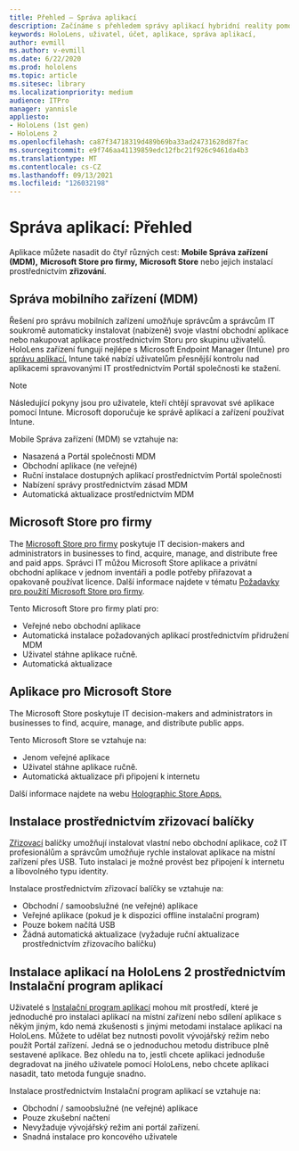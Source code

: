 ```yaml
---
title: Přehled – Správa aplikací
description: Začínáme s přehledem správy aplikací hybridní reality pomocí správy mobilních zařízení, Microsoft Storu pro firmy a zřizovacích balíčků
keywords: HoloLens, uživatel, účet, aplikace, správa aplikací,
author: evmill
ms.author: v-evmill
ms.date: 6/22/2020
ms.prod: hololens
ms.topic: article
ms.sitesec: library
ms.localizationpriority: medium
audience: ITPro
manager: yannisle
appliesto:
- HoloLens (1st gen)
- HoloLens 2
ms.openlocfilehash: ca87f34718319d489b69ba33ad24731628d87fac
ms.sourcegitcommit: e9f746aa41139859edc12fbc21f926c9461da4b3
ms.translationtype: MT
ms.contentlocale: cs-CZ
ms.lasthandoff: 09/13/2021
ms.locfileid: "126032198"
---
```

# <a name="app-management-overview"></a>Správa aplikací: Přehled

Aplikace můžete nasadit do čtyř různých cest: **Mobile Správa zařízení (MDM),** **Microsoft Store pro firmy,** **Microsoft Store** nebo jejich instalací prostřednictvím **zřizování**.

## <a name="mobile-device-management-mdm"></a>Správa mobilního zařízení (MDM)

Řešení pro správu mobilních zařízení umožňuje správcům a správcům IT soukromě automaticky instalovat (nabízeně) svoje vlastní obchodní aplikace nebo nakupovat aplikace prostřednictvím Storu pro skupinu uživatelů. HoloLens zařízení fungují nejlépe s Microsoft Endpoint Manager (Intune) pro [správu aplikací.](app-deploy-intune.md) Intune také nabízí uživatelům přesnější kontrolu nad aplikacemi spravovanými IT prostřednictvím Portál společnosti ke stažení.

> [!NOTE]
> Následující pokyny jsou pro uživatele, kteří chtějí spravovat své aplikace pomocí Intune. Microsoft doporučuje ke správě aplikací a zařízení používat Intune.

Mobile Správa zařízení (MDM) se vztahuje na:

* Nasazená a Portál společnosti MDM
* Obchodní aplikace (ne veřejné)
* Ruční instalace dostupných aplikací prostřednictvím Portál společnosti
* Nabízení správy prostřednictvím zásad MDM
* Automatická aktualizace prostřednictvím MDM

## <a name="microsoft-store-for-business"></a>Microsoft Store pro firmy

The [Microsoft Store pro firmy](app-deploy-store-business.md) poskytuje IT decision-makers and administrators in businesses to find, acquire, manage, and distribute free and paid apps. Správci IT můžou Microsoft Store aplikace a privátní obchodní aplikace v jednom inventáři a podle potřeby přiřazovat a opakovaně používat licence. Další informace najdete v tématu [Požadavky pro použití Microsoft Store pro firmy](/microsoft-store/prerequisites-microsoft-store-for-business).

Tento Microsoft Store pro firmy platí pro:

* Veřejné nebo obchodní aplikace
* Automatická instalace požadovaných aplikací prostřednictvím přidružení MDM
* Uživatel stáhne aplikace ručně.
* Automatická aktualizace

## <a name="microsoft-store-apps"></a>Aplikace pro Microsoft Store

The Microsoft Store poskytuje IT decision-makers and administrators in businesses to find, acquire, manage, and distribute public apps.

Tento Microsoft Store se vztahuje na:

* Jenom veřejné aplikace
* Uživatel stáhne aplikace ručně.
* Automatická aktualizace při připojení k internetu

Další informace najdete na webu [Holographic Store Apps.](/hololens/holographic-store-apps)

## <a name="install-via-provisioning-packages"></a>Instalace prostřednictvím zřizovací balíčky

[Zřizovací](app-deploy-provisioning-package.md) balíčky umožňují instalovat vlastní nebo obchodní aplikace, což IT profesionálům a správcům umožňuje rychle instalovat aplikace na místní zařízení přes USB. Tuto instalaci je možné provést bez připojení k internetu a libovolného typu identity.

Instalace prostřednictvím zřizovací balíčky se vztahuje na:

* Obchodní / samoobslužné (ne veřejné) aplikace
* Veřejné aplikace (pokud je k dispozici offline instalační program)
* Pouze bokem načítá USB
* Žádná automatická aktualizace (vyžaduje ruční aktualizace prostřednictvím zřizovacího balíčku)

## <a name="install-apps-on-hololens-2-via-app-installer"></a>Instalace aplikací na HoloLens 2 prostřednictvím Instalační program aplikací

Uživatelé s [Instalační program aplikací](app-deploy-app-installer.md) mohou mít prostředí, které je jednoduché pro instalaci aplikací na místní zařízení nebo sdílení aplikace s někým jiným, kdo nemá zkušenosti s jinými metodami instalace aplikací na HoloLens. Můžete to udělat bez nutnosti povolit vývojářský režim nebo použít Portál zařízení. Jedná se o jednoduchou metodu distribuce plně sestavené aplikace. Bez ohledu na to, jestli chcete aplikaci jednoduše degradovat na jiného uživatele pomocí HoloLens, nebo chcete aplikaci nasadit, tato metoda funguje snadno.

Instalace prostřednictvím Instalační program aplikací se vztahuje na:

* Obchodní / samoobslužné (ne veřejné) aplikace
* Pouze zkušební načtení
* Nevyžaduje vývojářský režim ani portál zařízení.
* Snadná instalace pro koncového uživatele
